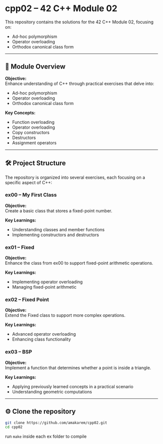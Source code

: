 # cpp02 – 42 C++ Module 02

This repository contains the solutions for the 42 C++ Module 02, focusing on:

- Ad-hoc polymorphism
- Operator overloading
- Orthodox canonical class form

---

## 📘 Module Overview

**Objective:**  
Enhance understanding of C++ through practical exercises that delve into:

- Ad-hoc polymorphism
- Operator overloading
- Orthodox canonical class form

**Key Concepts:**

- Function overloading
- Operator overloading
- Copy constructors
- Destructors
- Assignment operators

---

## 🛠️ Project Structure

The repository is organized into several exercises, each focusing on a specific aspect of C++:

### ex00 – My First Class

**Objective:**  
Create a basic class that stores a fixed-point number.

**Key Learnings:**

- Understanding classes and member functions
- Implementing constructors and destructors

### ex01 – Fixed

**Objective:**  
Enhance the class from ex00 to support fixed-point arithmetic operations.

**Key Learnings:**

- Implementing operator overloading
- Managing fixed-point arithmetic

### ex02 – Fixed Point

**Objective:**  
Extend the Fixed class to support more complex operations.

**Key Learnings:**

- Advanced operator overloading
- Enhancing class functionality

### ex03 – BSP

**Objective:**  
Implement a function that determines whether a point is inside a triangle.

**Key Learnings:**

- Applying previously learned concepts in a practical scenario
- Understanding geometric computations

---

## ⚙️ Clone the repository

   ```bash
   git clone https://github.com/amakarem/cpp02.git
   cd cpp02
  ```
   run `make` inside each ex folder to compile 
